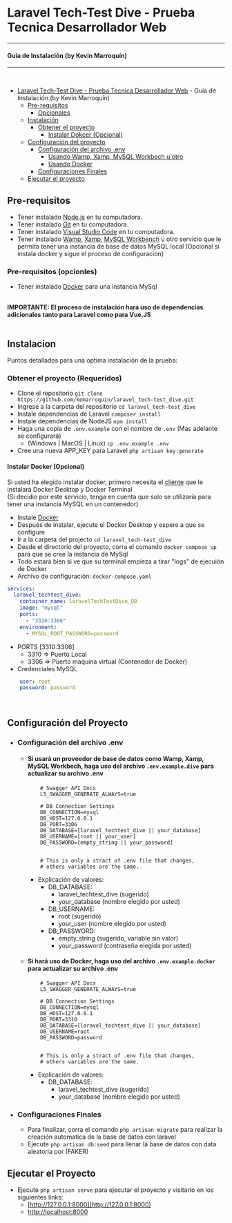 # Laravel Tech-Test Dive - Prueba Tecnica Desarrollador Web

----
#### Guía de Instalación (by Kevin Marroquín)
----
<br>

- [Laravel Tech-Test Dive - Prueba Tecnica Desarrollador Web](#laravel-tech-test-dive---prueba-tecnica-desarrollador-web)
      - Guía de Instalación (by Kevin Marroquín)
    - [Pre-requisitos](#pre-requisitos)
      - [Opcionales](#pre-requisitos-opcionles)
    - [Instalación](#instalacion)
      - [Obtener el proyecto](#obtener-el-proyecto-requeridos)
        - [Instalar Dokcer (Opcional)](#instalar-docker-opcional)
    - [Configuración del proyecto](#configuración-del-proyecto)
      - [Configuración del archivo .env](#configuración-del-archivo-env)
        - [Usando Wamp, Xamp, MySQL Workbech u otro](#si-usará-un-proveedor-de-base-de-datos-como-wamp-xamp-mysql-workbech-haga-uso-del-archivo-envexampledive-para-actualizar-su-archivo-env)
        - [Usando Docker](#si-hará-uso-de-docker-haga-uso-del-archivo-envexampledocker-para-actualizar-su-archivo-env)
      - [Configuraciones Finales](#configuraciones-finales)
    - [Ejecutar el proyecto](#ejecutar-el-proyecto)

## Pre-requisitos

* Tener instalado [Node.js](https://nodejs.org/en/) en tu computadora.
* Tener instalado [Git](https://git-scm.com/) en tu computadora.
* Tener instalado [Visual Studio Code](https://code.visualstudio.com/) en tu computadora.
* Tener instalado [Wamp](https://www.wampserver.com/en/), [Xamp](https://www.apachefriends.org/es/index.html), [MySQL Workbench](https://www.mysql.com/products/workbench/) u otro servicio que le permita tener una instancia de base de datos MySQL local (Opcional si instala docker y sigue el proceso de configuración)

### Pre-requisitos (opcionles)

* Tener instalado [Docker](https://www.docker.com/) para una instancia MySql

<br>
<b>IMPORTANTE: El proceso de instalación hará uso de dependencias adicionales tanto para Laravel como para Vue.JS</b>
<br><br>

## Instalacion
Puntos detallados para una optima instalación de la prueba:

### Obtener el proyecto (Requeridos)

* Clone el repositorio `git clone https://github.com/kemarroquin/laravel_tech-test_dive.git`
* Ingrese a la carpeta del repositorio `cd laravel_tech-test_dive`
* Instale dependencias de Laravel `composer install`
* Instale dependencias de NodeJS `npm install`
* Haga una copia de `.env.example` con el nombre de `.env` (Mas adelante se configurará)
    * (Windows | MacOS | Linux) `cp .env.example .env`
* Cree una nueva APP_KEY para Laravel `php artisan key:generate`

#### Instalar Docker (Opcional)
Si usted ha elegido instalar docker, primero necesita el [cliente](https://www.docker.com/) que le instalará Docker Desktop y Docker Terminal <br>
(Si decidio por este servicio, tenga en cuenta que solo se utilizaría para tener una instancia MySQL en un contenedor)

* Instale [Docker](https://www.docker.com/)
* Después de instalar, ejecute el Docker Desktop y espere a que se configure
* Ir a la carpeta del projecto `cd laravel_tech-test_dive`
* Desde el directorio del proyecto, corra el comando `docker compose up` para que se cree la instancia de MySql
* Todo estará bien si ve que su terminal empieza a tirar "logs" de ejecuión de Docker
* Archivo de configuración: `docker-compose.yaml`
```yaml
services:
  laravel_techtest_dive:
    container_name: laravelTechTestDive_DB
    image: "mysql"
    ports:
      - "3310:3306"
    environment:
      - MYSQL_ROOT_PASSWORD=password
```
* PORTS [3310:3306]
  * 3310 => Puerto Local
  * 3306 => Puerto maquina virtual (Contenedor de Docker)
* Credenciales MySQL
```yaml
    user: root
    password: password 
```

<br>

## Configuración del Proyecto

* ### Configuración del archivo .env 
  * #### Si usará un proveedor de base de datos como Wamp, Xamp, MySQL Workbech, haga uso del archivo `.env.example.dive` para actualizar su archivo .env

    ```env
        # Swagger API Docs
        L5_SWAGGER_GENERATE_ALWAYS=true

        # DB Connection Settings
        DB_CONNECTION=mysql
        DB_HOST=127.0.0.1
        DB_PORT=3306
        DB_DATABASE=[laravel_techtest_dive || your_database]
        DB_USERNAME=[root || your_user]
        DB_PASSWORD=[empty_string || your_password]


        # This is only a stract of .env file that changes,
        # others variables are the same.
    ```
    * Explicación de valores:
      * DB_DATABASE:
        * laravel_techtest_dive (sugerido)
        * your_database (nombre elegido por usted)
      * DB_USERNAME:
        * root (sugerido)
        * your_user (nombre elegido por usted)
      * DB_PASSWORD:
        * empty_string (sugerido, variable sin valor)
        * your_password (contraseña elegida por usted)

  * #### Si hará uso de Docker, haga uso del archivo `.env.example.docker` para actualizar su archivo .env
    ```env
        # Swagger API Docs
        L5_SWAGGER_GENERATE_ALWAYS=true

        # DB Connection Settings
        DB_CONNECTION=mysql
        DB_HOST=127.0.0.1
        DB_PORT=3310
        DB_DATABASE=[laravel_techtest_dive || your_database]
        DB_USERNAME=root
        DB_PASSWORD=password


        # This is only a stract of .env file that changes,
        # others variables are the same.
    ```
    * Explicación de valores:
      * DB_DATABASE:
        * laravel_techtest_dive (sugerido)
        * your_database (nombre elegido por usted)

* ### Configuraciones Finales
  * Para finalizar, corra el comando `php artisan migrate` para realizar la creación automatica de la base de datos con laravel
  * Ejecute `php artisan db:seed` para llenar la base de datos con data aleatoria por (FAKER)



## Ejecutar el Proyecto

* Ejecute `php artisan serve` para ejecutar el proyecto y visitarlo en los siguientes links:
  * [http://127.0.0.1:8000](http://127.0.0.1:8000)
  * [http://localhost:8000](http://localhost:8000)
